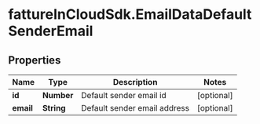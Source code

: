 # fattureInCloudSdk.EmailDataDefaultSenderEmail

## Properties

Name | Type | Description | Notes
------------ | ------------- | ------------- | -------------
**id** | **Number** | Default sender email id | [optional] 
**email** | **String** | Default sender email address | [optional] 


